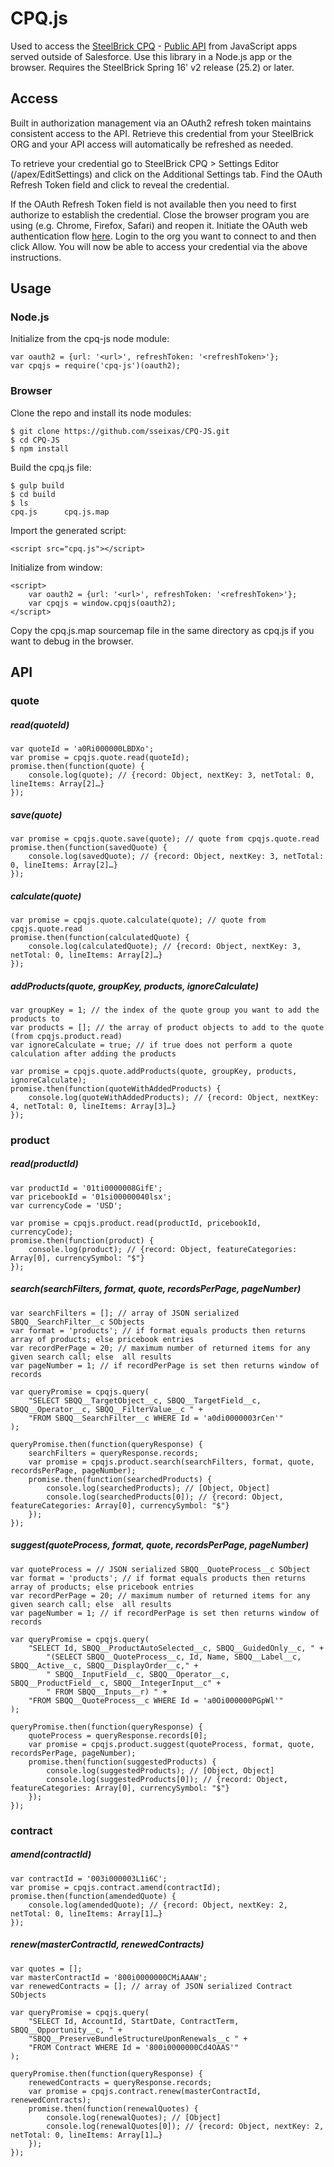 # CPQ.js

Used to access the [SteelBrick CPQ](http://www.steelbrick.com) - [Public API](https://community.steelbrick.com/t5/Release-Notes/Public-API-Overview/ta-p/4418/message-revision/4418%3A11) from JavaScript apps served outside of Salesforce.  Use this library in a Node.js app or the browser. Requires the SteelBrick Spring 16' v2 release (25.2) or later.


## Access
Built in authorization management via an OAuth2 refresh token maintains consistent access to the API. Retrieve this credential from your SteelBrick ORG and your API access will automatically be refreshed as needed. 

To retrieve your credential go to SteelBrick CPQ > Settings Editor (/apex/EditSettings) and click on the Additional Settings tab.  Find the OAuth Refresh Token field and click to reveal the credential.
  
If the OAuth Refresh Token field is not available then you need to first authorize to establish the credential. Close the browser program you are using (e.g. Chrome, Firefox, Safari) and reopen it.  Initiate the OAuth web authentication flow [here](https://brick-rest.steelbrick.com/oauth/auth).  Login to the org you want to connect to and then click Allow.  You will now be able to access your credential via the above instructions.

## Usage

### Node.js

Initialize from the cpq-js node module:
```
var oauth2 = {url: '<url>', refreshToken: '<refreshToken>'};
var cpqjs = require('cpq-js')(oauth2);
```


### Browser

Clone the repo and install its node modules:
```
$ git clone https://github.com/sseixas/CPQ-JS.git
$ cd CPQ-JS
$ npm install
```

Build the cpq.js file:

```
$ gulp build
$ cd build
$ ls
cpq.js		cpq.js.map
```

Import the generated script:
```
<script src="cpq.js"></script>
```

Initialize from window:

```
<script>
    var oauth2 = {url: '<url>', refreshToken: '<refreshToken>'};
    var cpqjs = window.cpqjs(oauth2);    
</script>
```
Copy the cpq.js.map sourcemap file in the same directory as cpq.js if you want to debug in the browser.

## API

### quote

##### read(quoteId)

```
var quoteId = 'a0Ri000000LBDXo';
var promise = cpqjs.quote.read(quoteId);
promise.then(function(quote) {
    console.log(quote); // {record: Object, nextKey: 3, netTotal: 0, lineItems: Array[2]…}
}); 
```

##### save(quote)

```
var promise = cpqjs.quote.save(quote); // quote from cpqjs.quote.read
promise.then(function(savedQuote) {
    console.log(savedQuote); // {record: Object, nextKey: 3, netTotal: 0, lineItems: Array[2]…}
}); 
```

##### calculate(quote)

```
var promise = cpqjs.quote.calculate(quote); // quote from cpqjs.quote.read
promise.then(function(calculatedQuote) {
    console.log(calculatedQuote); // {record: Object, nextKey: 3, netTotal: 0, lineItems: Array[2]…}
}); 
```

##### addProducts(quote, groupKey, products, ignoreCalculate)

```
var groupKey = 1; // the index of the quote group you want to add the products to
var products = []; // the array of product objects to add to the quote (from cpqjs.product.read)
var ignoreCalculate = true; // if true does not perform a quote calculation after adding the products

var promise = cpqjs.quote.addProducts(quote, groupKey, products, ignoreCalculate);
promise.then(function(quoteWithAddedProducts) {
    console.log(quoteWithAddedProducts); // {record: Object, nextKey: 4, netTotal: 0, lineItems: Array[3]…}
}); 
```


### product

##### read(productId)

```
var productId = '01ti0000008GifE';
var pricebookId = '01si00000040lsx';
var currencyCode = 'USD';

var promise = cpqjs.product.read(productId, pricebookId, currencyCode);
promise.then(function(product) {
    console.log(product); // {record: Object, featureCategories: Array[0], currencySymbol: "$"}
}); 
```

##### search(searchFilters, format, quote, recordsPerPage, pageNumber)

```
var searchFilters = []; // array of JSON serialized SBQQ__SearchFilter__c SObjects
var format = 'products'; // if format equals products then returns array of products; else pricebook entries
var recordPerPage = 20; // maximum number of returned items for any given search call; else  all results
var pageNumber = 1; // if recordPerPage is set then returns window of records

var queryPromise = cpqjs.query(
    "SELECT SBQQ__TargetObject__c, SBQQ__TargetField__c, SBQQ__Operator__c, SBQQ__FilterValue__c " + 
    "FROM SBQQ__SearchFilter__c WHERE Id = 'a0di0000003rCen'"
);

queryPromise.then(function(queryResponse) {
    searchFilters = queryResponse.records;
    var promise = cpqjs.product.search(searchFilters, format, quote, recordsPerPage, pageNumber);
    promise.then(function(searchedProducts) {
        console.log(searchedProducts); // [Object, Object]
        console.log(searchedProducts[0]); // {record: Object, featureCategories: Array[0], currencySymbol: "$"}
    }); 
});
```

##### suggest(quoteProcess, format, quote, recordsPerPage, pageNumber)

```
var quoteProcess = // JSON serialized SBQQ__QuoteProcess__c SObject
var format = 'products'; // if format equals products then returns array of products; else pricebook entries
var recordPerPage = 20; // maximum number of returned items for any given search call; else  all results
var pageNumber = 1; // if recordPerPage is set then returns window of records

var queryPromise = cpqjs.query(
    "SELECT Id, SBQQ__ProductAutoSelected__c, SBQQ__GuidedOnly__c, " +
        "(SELECT SBQQ__QuoteProcess__c, Id, Name, SBQQ__Label__c, SBQQ__Active__c, SBQQ__DisplayOrder__c," + 
        " SBQQ__InputField__c, SBQQ__Operator__c, SBQQ__ProductField__c, SBQQ__IntegerInput__c" + 
        " FROM SBQQ__Inputs__r) " +
    "FROM SBQQ__QuoteProcess__c WHERE Id = 'a0Oi000000PGpWl'"
);

queryPromise.then(function(queryResponse) {
    quoteProcess = queryResponse.records[0];
    var promise = cpqjs.product.suggest(quoteProcess, format, quote, recordsPerPage, pageNumber);
    promise.then(function(suggestedProducts) {
        console.log(suggestedProducts); // [Object, Object]
        console.log(suggestedProducts[0]); // {record: Object, featureCategories: Array[0], currencySymbol: "$"}
    }); 
});
```


### contract

##### amend(contractId)

```
var contractId = '003i000003L1i6C';
var promise = cpqjs.contract.amend(contractId);
promise.then(function(amendedQuote) {
    console.log(amendedQuote); // {record: Object, nextKey: 2, netTotal: 0, lineItems: Array[1]…}
}); 
```

##### renew(masterContractId, renewedContracts)

```
var quotes = [];
var masterContractId = '800i0000000CMiAAAW';
var renewedContracts = []; // array of JSON serialized Contract SObjects

var queryPromise = cpqjs.query(
    "SELECT Id, AccountId, StartDate, ContractTerm, SBQQ__Opportunity__c, " + 
    "SBQQ__PreserveBundleStructureUponRenewals__c " + 
    "FROM Contract WHERE Id = '800i0000000Cd4OAAS'"
);

queryPromise.then(function(queryResponse) {
    renewedContracts = queryResponse.records;
    var promise = cpqjs.contract.renew(masterContractId, renewedContracts);
    promise.then(function(renewalQuotes) {
        console.log(renewalQuotes); // [Object]
        console.log(renewalQuotes[0]); // {record: Object, nextKey: 2, netTotal: 0, lineItems: Array[1]…}
    });
}); 
```